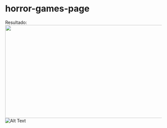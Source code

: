 # horror-games-page

Resultado: <br>
<img src="https://media.giphy.com/media/vFKqnCdLPNOKc/giphy.gif" width="593" height="300" />
![Alt Text](https://i.gyazo.com/921e35daf8843951fb001b4eabfa4fbb.gif)
